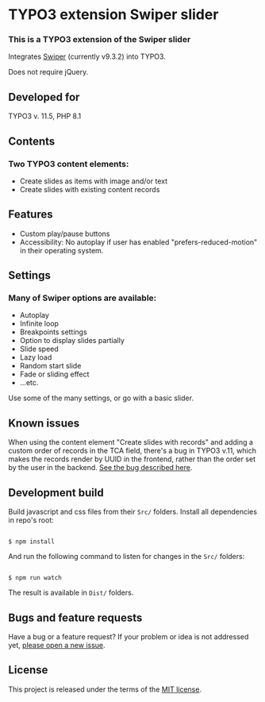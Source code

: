 # TYPO3 extension Swiper slider

### This is a TYPO3 extension of the Swiper slider
Integrates [Swiper](https://swiperjs.com/  "Swiper") (currently v9.3.2) into TYPO3.

Does not require jQuery.

## Developed for
TYPO3 v. 11.5, PHP 8.1

## Contents
### Two TYPO3 content elements:
* Create slides as items with image and/or text
* Create slides with existing content records

## Features
* Custom play/pause buttons
* Accessibility: No autoplay if user has enabled "prefers-reduced-motion" in their operating system.

## Settings
### Many of Swiper options are available:
* Autoplay
* Infinite loop
* Breakpoints settings
* Option to display slides partially
* Slide speed
* Lazy load
* Random start slide
* Fade or sliding effect
* ...etc.

Use some of the many settings, or go with a basic slider.

## Known issues
When using the content element "Create slides with records" and adding a custom order of records in the TCA field, there's a bug in TYPO3 v.11, which makes the records render by UUID in the frontend, rather than the order set by the user in the backend. [See the bug described here](https://forge.typo3.org/issues/93760).

## Development build
Build javascript and css files from their `Src/` folders.
Install all dependencies in repo's root:

```

$ npm install

```
And run the following command to listen for changes in the `Src/` folders:

```

$ npm run watch

```

The result is available in `Dist/` folders.

## Bugs and feature requests

Have a bug or a feature request? If your problem or idea is not addressed yet, [please open a new issue](https://github.com/ku-kom/ku_swiper/issues).

## License
This project is released under the terms of the [MIT license](https://en.wikipedia.org/wiki/MIT_License).